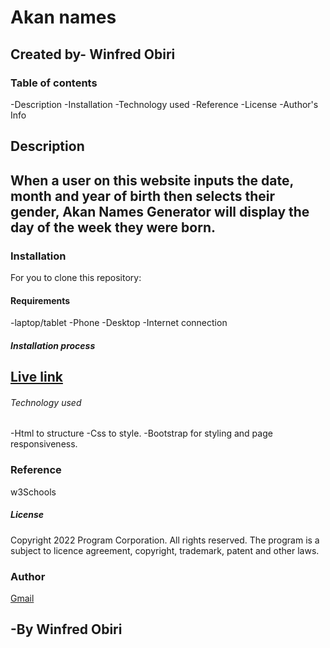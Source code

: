 # Akan names
Created by- Winfred Obiri
---
### Table of contents
-Description
-Installation
-Technology used
-Reference
-License
-Author's Info


## Description
When a user on this website inputs the date, month and year of birth then selects their gender, Akan Names Generator will display the day of the week they were born.
---


### Installation
For you to clone this repository:

#### Requirements
-laptop/tablet
-Phone
-Desktop
-Internet connection

##### Installation process
[Live link]()
---

###### Technology used
-Html to structure
-Css to style.
-Bootstrap for styling and page responsiveness.

### Reference
w3Schools

##### License
Copyright  2022 Program Corporation. All rights reserved. The program is a subject to licence
agreement, copyright, trademark, patent and other laws.

### Author
[Gmail](Mailto:@winnieimmar0@gmail.com)

-By Winfred Obiri
---